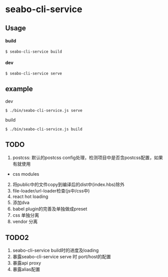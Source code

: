 # seabo-cli-service

## Usage

#### build

```
$ seabo-cli-service build
```

#### dev

```
$ seabo-cli-service serve
```

## example

dev

```
$ ./bin/seabo-cli-service.js serve
```

build

```
$ ./bin/seabo-cli-service.js build
```

## TODO
1. postcss: 默认的postcss config处理，检测项目中是否含postcss配置，如果有就使用
  - css modules
2. 将public中的文件copy到编译后的dist中(index.hbs)除外
3. file-loader/url-loader检查(js中/css中)
5. react hot loading
6. 添加dva
7. babel plugin的完善及单独做成preset
10. css 单独分离
11. vendor 分离

## TODO2

1. seabo-cli-service build时的进度及loading
4. 暴露seabo-cli-service serve 时 port/host的配置
8. 暴露api proxy
9. 暴露alias配置
